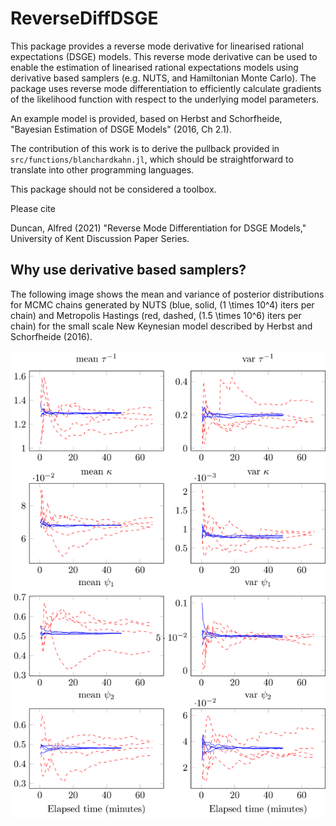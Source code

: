 # ReverseDiffDSGE

This package provides a reverse mode derivative for linearised rational expectations
(DSGE) models.
This reverse mode derivative can be used to enable the estimation of linearised rational
expectations models using derivative based samplers (e.g. NUTS, and Hamiltonian Monte Carlo).
The package uses reverse mode differentiation to efficiently calculate
gradients of the likelihood function with respect to the underlying model
parameters.

An example model is provided, based on Herbst and Schorfheide,
"Bayesian Estimation of DSGE Models" (2016, Ch 2.1).

The contribution of this work is to derive the pullback provided in `src/functions/blanchardkahn.jl`,
which should be straightforward to translate into other programming languages.

This package should not be considered a toolbox.

Please cite

Duncan, Alfred (2021) "Reverse Mode Differentiation for DSGE Models,"
University of Kent Discussion Paper Series.

## Why use derivative based samplers?

The following image shows the mean and variance of posterior distributions
for MCMC chains generated by NUTS (blue, solid, \(1 \times 10^4\) iters per chain)
and Metropolis Hastings (red, dashed, \(1.5 \times 10^6\) iters per chain)
for the small scale New Keynesian model described by Herbst and Schorfheide (2016).

![](assets/chains_t.svg)

